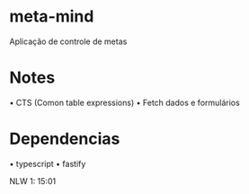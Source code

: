 # meta-mind
Aplicação de controle de metas

# Notes
• CTS (Comon table expressions)
• Fetch dados e formulários

# Dependencias
• typescript
• fastify


NLW 1: 15:01